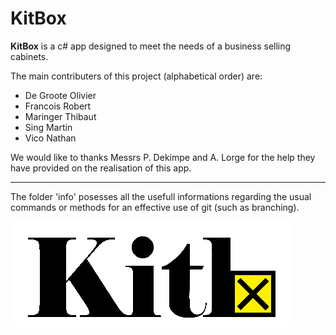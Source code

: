 # KitBox

**KitBox** is a c# app designed to meet the needs of a business selling cabinets.

The main contributers of this project (alphabetical order) are: 

* De Groote Olivier
* Francois Robert
* Maringer Thibaut
* Sing Martin
* Vico Nathan

We would like to thanks Messrs P. Dekimpe and A. Lorge for the help they have provided on the realisation of this app.


---------------------------------------------------------------------------------------
The folder 'info' posesses all the usefull informations regarding the usual commands or methods for an effective use of git (such as branching).



![alt text][logo]

[logo]: https://github.com/titimar16/KitBox/blob/master/image/3.1.png "KitBox"

